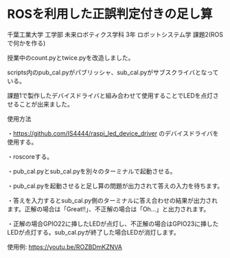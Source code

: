 # ROSを利用した正誤判定付きの足し算

千葉工業大学 工学部 未来ロボティクス学科 3年 ロボットシステム学 課題2(ROSで何かを作る)

授業中のcount.pyとtwice.pyを改造しました。

scripts内のpub_cal.pyがパブリッシャ、sub_cal.pyがサブスクライバとなっている。

課題1で製作したデバイスドライバと組み合わせて使用することでLEDを点灯させることが出来ました。

使用方法

・https://github.com/IS4444/raspi_led_device_driver のデバイスドライバを使用する。

・roscoreする。

・pub_cal.pyとsub_cal.pyを別々のターミナルで起動させる。

・pub_cal.pyを起動させると足し算の問題が出力されて答えの入力を待ちます。

・答えを入力するとsub_cal.py側のターミナルに答え合わせの結果が出力されます。正解の場合は「Great!!」、不正解の場合は「Oh...」と出力されます。

・正解の場合GPIO22に挿したLEDが点灯し、不正解の場合はGPIO23に挿したLEDが点灯する。sub_cal.pyが終了した場合LEDが消灯します。

使用例: https://youtu.be/ROZBDmKZNVA
